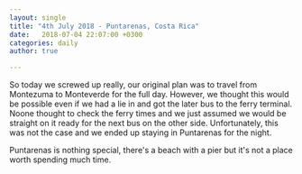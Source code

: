 ```yaml
---
layout: single
title: "4th July 2018 - Puntarenas, Costa Rica"
date:   2018-07-04 22:07:00 +0300
categories: daily
author: true

---
```



So today we screwed up really, our original plan was to travel from Montezuma to Monteverde for the full day. However, we thought this would be possible even if we had a lie in and got the later bus to the ferry terminal. Noone thought to check the ferry times and we just assumed we would be straight on it ready for the next bus on the other side. Unfortunately, this was not the case and we ended up staying in Puntarenas for the night. 

Puntarenas is nothing special, there's a beach with a pier but it's not a place worth spending much time. 
